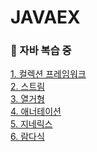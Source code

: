 # JAVAEX
### 📑 자바 복습 중
[1. 컬렉션 프레임워크](https://github.com/cheez0909/JAVAEX/tree/main/Collection)<br>
[2. 스트림](https://github.com/cheez0909/JAVAEX/tree/main/Stream)<br>
[3. 열거형](https://github.com/cheez0909/JAVAEX/tree/main/Enums)<br>
[4. 애너테이션](https://github.com/cheez0909/JAVAEX/tree/main/Annotation)<br>
[5. 지네릭스](https://github.com/cheez0909/JAVAEX/tree/main/Generics)<br>
[6. 람다식](https://github.com/cheez0909/JAVAEX/tree/main/Lamda)<br>

